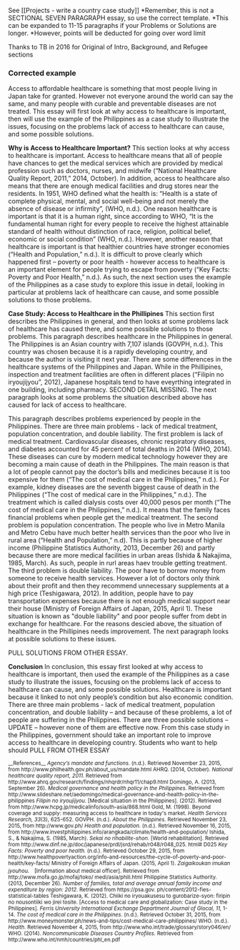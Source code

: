 See [[Projects - write a country case study]]
*Remember, this is not a SECTIONAL SEVEN PARAGRAPH essay, so use the correct template. 
*This can be expanded to 11-15 paragraphs if your Problems or Solutions are longer. 
*However, points will be deducted for going over word limit

Thanks to TB in 2016 for Original of Intro, Background, and Refugee sections



### Corrected example
<example>
Access to affordable healthcare is something that most people living in Japan take for granted. However not everyone around the world can say the same, and many people with curable and preventable diseases are not treated. This essay will first look at why access to healthcare is important, then will use the example of the Philippines as a case study to illustrate the issues, focusing on the problems lack of access to healthcare can cause, and some possible solutions. 

__Why is Access to Healthcare Important?__
This section looks at why access to healthcare is important. Access to healthcare means that all of people have chances to get the medical services which are provided by medical profession such as doctors, nurses, and midwife (“National Healthcare Quality Report, 2011,” 2014, October). In addition, access to healthcare also means that there are enough medical facilities and drug stores near the residents. In 1951, WHO defined what the health is: “Health is a state of complete physical, mental, and social well-being and not merely the absence of disease or infirmity”, (WHO, n.d.). One reason healthcare is important is that it is a human right, since according to WHO, “It is the fundamental human right for every people to receive the highest attainable standard of health without distinction of race, religion, political belief, economic or social condition” (WHO, n.d.). However, another reason that healthcare is important is that healthier countries have stronger economies (“Health and Population,” n.d.). It is difficult to prove clearly which happened first – poverty or poor health - however access to healthcare is an important element for people trying to escape from poverty (“Key Facts: Poverty and Poor Health,” n.d.). As such, the next section uses the example of the Philippines as a case study to explore this issue in detail, looking in particular at problems lack of healthcare can cause, and some possible solutions to those problems. 

__Case Study: Access to Healthcare in the Phillipines__
This section first describes the Philippines in general, and then looks at some problems lack of healthcare has caused there, and some possible solutions to those problems. This paragraph describes healthcare in the Philippines in general. The Philippines is an Asian country with 7,107 islands (GOVPH, n.d.). This country was chosen because it is a rapidly developing country, and because the author is visiting it next year. There are some differences in the healthcare systems of the Philippines and Japan. While in the Phillipines, inspection and treatment facilities are often in different places (“Filipin no iryoujijyou”, 2012), Japanese hospitals tend to have eveyrthing integrated in one building, including pharmacy. SECOND DETAIL MISSING. The next paragraph looks at some problems the situation described above has caused for lack of access to healthcare. 

This paragraph describes problems experienced by people in the Philippines. There are three main problems - lack of medical treatment, population concentration, and double liability. The first problem is lack of medical treatment. Cardiovascular diseases, chronic respiratory diseases, and diabetes accounted for 45 percent of total deaths in 2014 (WHO, 2014). These diseases can cure by modern medical technology however they are becoming a main cause of death in the Philippines. The main reason is that a lot of people cannot pay the doctor’s bills and medicines because it is too expensive for them (“The cost of medical care in the Philippines,” n.d.). For example, kidney diseases are the seventh biggest cause of death in the Philippines (“The cost of medical care in the Philippines,” n.d.). The treatment which is called dialysis costs over 40,000 pesos per month (“The cost of medical care in the Philippines,” n.d.). It means that the family faces financial problems when people get the medical treatment. The second problem is population concentration. The people who live in Metro Manila and Metro Cebu have much better health services than the poor who live in rural area (“Health and Population,” n.d). This is partly because of higher income (Philippine Statistics Authority, 2013, December 26) and partly because there are more medical facilities in urban areas (Ishida & Nakajima, 1985, March). As such, people in rurl areas haev trouble getting treatment. The third problem is double liability. The poor have to borrow money from someone to receive health services. However a lot of doctors only think about their profit and then they recommend unnecessary supplements at a high price (Teshigawara, 2012). In addition, people have to pay transportation expenses because there is not enough medical support near their house (Ministry of Foreign Affairs of Japan, 2015, April 1). These situation is known as "double liability" and poor people suffer from debt in exchange for healthcare. For the reasons descied above, the situation of healthcare in the Phillipines needs improvement. The next paragraph looks at possible solutions to these issues.

PULL SOLUTIONS FROM OTHER ESSAY. 

__Conclusion__
In conclusion, this essay first looked at why access to healthcare is important, then used the example of the Philippines as a case study to illustrate the issues, focusing on the problems lack of access to healthcare can cause, and some possible solutions. Healthcare is important because it linked to not only people’s condition but also economic condition. There are three main problems - lack of medical treatment, population concentration, and double liability – and because of these problems, a lot of people are suffering in the Philippines. There are three possible solutions – UPDATE – however none of them are effective now. From this case study in the Philippines, government should take an important role to improve access to healthcare in developing country. Students who want to help should PULL FROM OTHER ESSAY




 
</example>
 
<small>
<ref>
__References__
<em>Agency’s mandate and functions.</em> (n.d.). Retrieved November 23, 2015, from http://www.philhealth.gov.ph/about_us/mandate.html
AHRQ. (2014, October). <em>National healthcare quality report, 2011.</em> Retrieved from http://www.ahrq.gov/research/findings/nhqrdr/nhqr11/chap9.html
Domingo, A. (2013, September 26). <em>Medical governance and health policy in the Philippines.</em> Retrieved from http://www.slideshare.net/aedomingo/medical-governance-and-health-policy-in-the-philippines
<em>Filipin no iryoujijyou.</em> [Medical situation in the Philippines]. (2012). Retrieved from http://www.hcpg.jp/medicalinfo/south-asia/868.html
Gold, M. (1998). Beyond coverage and supply: measuring access to healthcare in today's market. <em>Health Services Research, 33</em>(3), 625-652.
GOVPH. (n.d.). <em>About the Philippines.</em> Retrieved November 23, 2015, from http://www.gov.ph/
<em>Health and population.</em> (n.d.). Retrieved November 16, 2015, from http://www.investphilippines.info/arangkada/climate/health-and-population/
Ishida, S., & Nakajima, S. (1985, March). <em>Sekai no rihabilite-shon.</em> [World rehabilitation]. Retrieved from http://www.dinf.ne.jp/doc/japanese/prdl/jsrd/rehab/r048/r048_025.
html# D025
<em>Key Facts: Poverty and poor health.</em> (n.d.). Retrieved October 29, 2015, from http://www.healthpovertyaction.org/info-and-resources/the-cycle-of-poverty-and-poor-health/key-facts/
Ministry of Foreign Affairs of Japan. (2015, April 1). <em>Zaigaikoukan imukan jyouhou.　</em>[Information about medical officer]. Retrieved from http://www.mofa.go.jp/mofaj/toko/
medi/asia/phili.html
Philippine Statistics Authority. (2013, December 26). <em>Number of families, total and average annual family income and expenditure by region: 2012.</em> Retrieved from https://psa.gov.
ph/content/2012-fies-statistical-tables
Teshigawara, K. (2012). Chiiki no iryouakusesu to gurobarize-syon: firipin no nousontiiki wo jirei tosite. [Access to medical care and globalization: Case study in the Philippines]. <em>Ferris University International Exchange Department Journal of Glocal, 11,</em> 1-14. 
<em>The cost of medical care in the Philippines.</em> (n.d.). Retrieved October 31, 2015, from http://www.moneymonster.ph/news-and-tips/cost-medical-care-philippines/
WHO. (n.d.). <em>Health.</em> Retrieved November 4, 2015, from http://www.who.int/trade/glossary/story046/en/
WHO. (2014). <em>Noncommunicable Diseases Country Profiles.</em> Retrieved from http://www.who.int/nmh/countries/phl_en.pdf
</small></ref>
